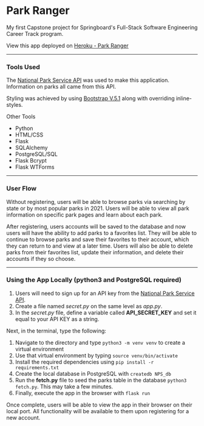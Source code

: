 # Park Ranger

My first Capstone project for Springboard's Full-Stack Software Engineering Career Track program.

View this app deployed on [Heroku - Park Ranger](https://park-ranger-mm.herokuapp.com/home)

---

### **Tools Used**

The [National Park Service API](https://www.nps.gov/subjects/developer/api-documentation.htm) was used to make this application. Information on parks all came from this API. 

Styling was achieved by using [Bootstrap V.5.1](https://getbootstrap.com/docs/5.1/getting-started/introduction/) along with overriding inline-styles. 

Other Tools
- Python
- HTML/CSS
- Flask
- SQLAlchemy
- PostgreSQL/SQL
- Flask Bcrypt
- Flask WTForms

---

### **User Flow**

Without registering, users will be able to browse parks via searching by state or by most popular parks in 2021. Users will be able to view all park information on specific park pages and learn about each park.

After registering, users accounts will be saved to the database and now users will have the ability to add parks to a favorites list. They will be able to continue to browse parks and save their favorites to their account, which they can return to and view at a later time. Users will also be able to delete parks from their favorites list, update their information, and delete their accounts if they so choose.

---

### **Using the App Locally (python3 and PostgreSQL required)**

1. Users will need to sign up for an API key from the [National Park Service API](https://www.nps.gov/subjects/developer/api-documentation.htm).
2. Create a file named <i>secret.py</i> on the same level as _app.py_.
3. In the _secret.py_ file, define a variable called **API_SECRET_KEY** and set it equal to your API KEY as a string.

Next, in the terminal, type the following:
1. Navigate to the directory and type `python3 -m venv venv` to create a virtual environment
2. Use that virtual environment by typing `source venv/bin/activate`
3. Install the required dependencies using `pip install -r requirements.txt`
4. Create the local database in PostgreSQL with `createdb NPS_db`
5. Run the __fetch.py__ file to seed the parks table in the database `python3 fetch.py`. This may take a few minutes.
6. Finally, execute the app in the browser with `flask run`

Once complete, users will be able to view the app in their browser on their local port. All functionality will be available to them upon registering for a new account. 
